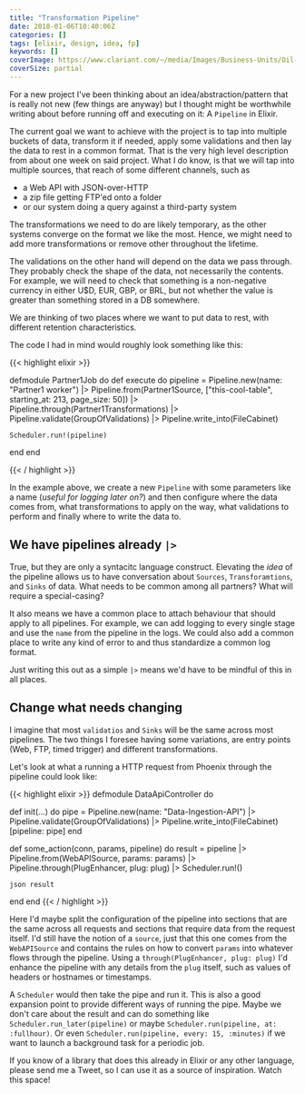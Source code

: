 ```yaml
---
title: "Transformation Pipeline"
date: 2018-01-06T10:40:06Z
categories: []
tags: [elixir, design, idea, fp]
keywords: []
coverImage: https://www.clariant.com/~/media/Images/Business-Units/Oil-and-Mining-Services/Oil-Services/hero-pipeline.jpg
coverSize: partial
---
```


For a new project I've been thinking about an idea/abstraction/pattern that is really not new (few things are anyway)
but I thought might be worthwhile writing about before running off and executing on it:  A `Pipeline` in Elixir.

<!--more-->

The current goal we want to achieve with the project is to tap into multiple buckets of data, transform it if needed, apply some validations and then lay the data to rest in a common format.
That is the very high level description from about one week on said project.
What I do know, is that we will tap into multiple sources, that reach of some different channels, such as

 * a Web API with JSON-over-HTTP
 * a zip file getting FTP'ed onto a folder
 * or our system doing a query against a third-party system

The transformations we need to do are likely temporary, as the other systems converge on the format we like the most.
Hence, we might need to add more transformations or remove other throughout the lifetime.

The validations on the other hand will depend on the data we pass through. They probably check the shape of the data, not necessarily the contents.
For example, we will need to check that something is a non-negative currency in either U$D, EUR, GBP, or BRL, but not whether the value is greater than something stored in a DB somewhere.

We are thinking of two places where we want to put data to rest, with different retention characteristics.

The code I had in mind would roughly look something like this:

{{< highlight elixir >}}

defmodule Partner1Job do
  def execute do
    pipeline = Pipeline.new(name: "Partner1 worker")
             |> Pipeline.from(Partner1Source, ["this-cool-table", starting_at: 213, page_size: 50])
             |> Pipeline.through(Partner1Transformations)
             |> Pipeline.validate(GroupOfValidations)
             |> Pipeline.write_into(FileCabinet)


    Scheduler.run!(pipeline)
  end
end

{{< / highlight >}}

In the example above, we create a new `Pipeline` with some parameters like a name (_useful for logging later on?_) and then configure
where the data comes from, what transformations to apply on the way, what validations to perform and finally where to write the data to.

## We have pipelines already `|>`

True, but they are only a syntacitc language construct.
Elevating the _idea_ of the pipeline allows us to have conversation about `Sources`, `Transforamtions`, and `Sinks` of data.
What needs to be common among all partners? What will require a special-casing?

It also means we have a common place to attach behaviour that should apply to all pipelines.
For example, we can add logging to every single stage and use the `name` from the pipeline in the logs.
We could also add a common place to write any kind of error to and thus standardize a common log format.

Just writing this out as a simple `|>` means we'd have to be mindful of this in all places.


## Change what needs changing

I imagine that most `validatios` and `Sinks` will be the same across most pipelines.
The two things I foresee having some variations, are entry points (Web, FTP, timed trigger) and different transformations.

Let's look at what a running a HTTP request from Phoenix through the pipeline could look like:


{{< highlight elixir >}}
defmodule DataApiController do

  def init(...) do
    pipe = Pipeline.new(name: "Data-Ingestion-API")
           |> Pipeline.validate(GroupOfValidations)
           |> Pipeline.write_into(FileCabinet)
    [pipeline: pipe]
  end

  def some_action(conn, params, pipeline) do
    result = pipeline
             |> Pipeline.from(WebAPISource, params: params)
             |> Pipeline.through(PlugEnhancer, plug: plug)
             |> Scheduler.run!()

    json result
  end
end
{{< / highlight >}}

Here I'd maybe split the configuration of the pipeline into sections that are the same across all requests and sections that
require data from the request itself.
I'd still have the notion of a `source`, just that this one comes from the `WebAPISource` and contains the rules on how to convert `params` into whatever flows through the pipeline.
Using a `through(PlugEnhancer, plug: plug)` I'd enhance the pipeline with any details from the `plug` itself, such as values of headers or hostnames or timestamps.

A `Scheduler` would then take the pipe and run it. This is also a good expansion point to provide different ways of running the pipe.
Maybe we don't care about the result and can do something like `Scheduler.run_later(pipeline)` or maybe `Scheduler.run(pipeline, at: :fullhour)`.
Or even `Scheduler.run(pipeline, every: 15, :minutes)` if we want to launch a background task for a periodic job.


If you know of a library that does this already in Elixir or any other language, please send me a Tweet, so I can use it as a source of inspiration.
Watch this space!
